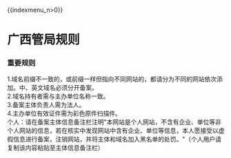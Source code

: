 {{indexmenu_n>0}}

# 广西管局规则

### 重要规则

1.域名前缀不一致的，或前缀一样但指向不同网站的，都请分为不同的网站依次添加。中、英文域名必须分开备案。  
2.域名持有者需与主办单位名称一致。  
3.备案主体负责人需为法人。  
4.主办单位有效证件需为彩色原件扫描件。  
个人：请在备案主体信息备注栏注明"本网站是个人网站，不含有企业、单位等非个人网站的信息，若在核实中发现网站中含有企业、单位等信息，本人愿接受以虚假信息进行备案，注销网站，并将主体和域名加入黑名单的处罚。"（个人用户请复制该内容粘贴至主体信息备注栏）
